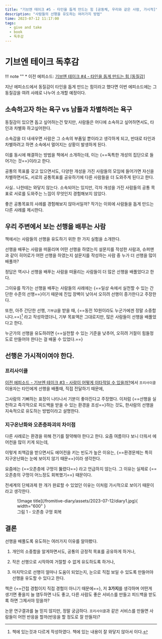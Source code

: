 ```yaml
---
title: "기브엔 테이크 #5 - 타인을 돕게 만드는 힘 [공동체, 우리와 같은 사람, 가시적]"
description: "사람들의 선행을 유도하는 여러가지 방법"
time: 2023-07-12 11:17:00
tags:
  - give and take
  - book
  - 독후감
---
```



# 기브엔 테이크 독후감

!!! note ""
    * 이전 에피소드: [기브엔 테이크 #4 - 타인을 돕게 만드는 힘 [동질감]](/fromitive-diary/diary/2023-07-11-book)

지난 에피소드에서 동질감이 타인을 돕게 만드는 힘이라고 했다면 이번 에피소드에는 그 동질감을 여려 사례로 나누어 소개할 예정이다.

## 소속하고자 하는 욕구 vs 남들과 차별하려는 욕구

동질감이 있으면 돕고 싶어하는건 맞지만, 사람들은 어디에 소속하고 싶어하면서도, 타인과 차별화 하고싶어한다.

소속감을 더 내새우면 사람은 그 소속의 부품일 뿐이라고 생각하게 되고, 반대로 타인과 차별하려고 하면 소속에서 멀어지는 상황이 발생하게 된다.

이를 동시에 해결하는 방법을 책에서 소개하는데, 이는 {==독특한 개성의 집단으로 들어가는 것==}이라고 한다.

공통의 목표를 갖고 있으면서도, 다양한 개성을 가진 사람들의 모임에 들어가면 자신을 차별하면서도, 서로의 공통목표를 공유하기에 다른 사람들을 더 도와주게 된다고 한다.

사실.. 나한테는 와닿지 않는다. 소속되어는 있지만, 각자 개성을 가진 사람들의 공통 목표로 서로를 도와주는 느낌이 무엇인지 경험해보지 않았다.

좋은 공통목표의 사례를 경험해보지 않아서일까? 작가는 이외에 사람들을 돕게 만드는 다른 사례를 제시한다.

## 우리 주변에서 보는 선행을 배푸는 사람

책에서는 사람들의 선행을 유도하기 위한 한 가지 실험을 소개한다.

선행을 배푸는 사람을 떠올리며 어떤 선행을 하였는지 설문지를 작성한 사람과, 슈퍼맨과 같이 히어로가 어떤 선행을 하였는지 설문지를 작성하는 사람 중 누가 더 선행을 많이 배풀까?

정답은 역시나 선행을 배푸는 사람을 떠올리는 사람들이 더 많은 선행을 배풀었다고 한다.

그이유를 작가는 선행을 배푸는 사람들의 사례에는 {==일상 속에서 실천할 수 있는 간단한 수준의 선행==}이기 때문에 진입 장벽이 낮아서 오히려 선행이 증가한다고 주장한다.

또한, 아주 간단한 선행, `기부금`을 받을 때, {==동전 10원이라도 누군가에겐 정말 소중합니다.==}[^1] 라고 작성하였더니, 기부 목표액은 그대로지만, 많은 사람들이 선행을 배풀었다고 한다.

누군가의 선행을 유도하려면 {==실천할 수 있는 기준을 낮추어, 오히려 거절이 힘들정도로 만들어야 한다는 걸 배울 수 있었다.==}

[^1]: 책에 있는것과 다르게 작성하였다. 책에 있는 내용이 잘 와닿지 않아서 이다. 

## 선행은 가시적이여야 한다.

### 프리사이클

[이전 에피소드 - 기브엔 테이크 #3 - 사람이 어떻게 이타적일 수 있을까?](/fromitive-diary/diary/2023-07-10-book/#_4)에서 `프리사이클` 이용자는 타인에게 선행을 배풀때, 직접 전달하기 때문에,

그사람의 기뻐하는 표정이 나타나서 기분이 좋아진다고 주장했다. 이처럼 {==선행을 실천하고 즉각적으로 피드백을 받을 수 있는 환경을 조성==}하는 것도, 한사람의 선행을 지속적으로 유도하는 방법이라고 설명한다.

### 지구온난화와 오존층파괴의 차이점

다른 사례로는 환경을 위해 전기를 절약해야 한다고 한다. 요즘 여름이다 보니 더워서 에어컨을 많이 키게 되는데, 

이렇게 죄책감을 받으면서도 에어컨을 키는 빈도가 높은 이유는, {==환경문제는 특히 지구온난화는 눈에 보이지 않기 때문==}이라 생각한다.

요즘에는 {==오존층에 구멍이 뚫렸다==} 라고 언급하지 않는다. 그 이유는 실제로 {==오존층의 구멍이 어느정도 회복했기==} 때문이다.

전세계의 단체과제 한 개가 완료할 수 있었던 이유는 이처럼 가시적으로 보이기 때문이라고 생각한다.

<figure markdown>
  ![Image title](/fromitive-diary/assets/2023-07-12/diary1.jpg){ width="600" }
  <figcaption>그림 1 - 오존층 구멍 회복</figcaption>
</figure>

## 결론

선행을 배풀도록 유도하는 여러가지 이유를 알아봤다.

1. 개인의 소중함을 알게하면서도, 공통의 긍정적 목표를 공유하게 하거나,

2. 작은 선행으로 시작하여 거절할 수 없게 유도하도록 하거나,

3. 마지막으로 선행이 얼마나 도움이 되었는지, 눈으로 직접 보일 수 있도록 만들어야 선행을 유도할 수 있다고 한다.

책은 {==간접 경험이지 직접 경험이 아니기 때문에==}, 저 **3가지**를 생각하며 어떤게 생기면 좋을지 늘 염두하면 나도 좋고, 다른 사람도 좋은 서비스를 만들고 피드백을 받도록 하면 그제서야 믿을까?

논문 연구결과를 늘 믿지 않지만, 정말 궁금하다. `프리사이클`과 같은 서비스를 만들면 사람들이 어떤 반응을 할까(반응을 할 정도로 잘 만들자)?







